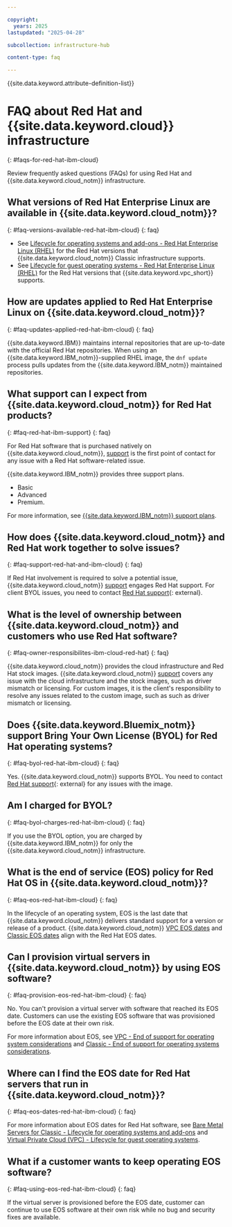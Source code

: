 ```yaml
---

copyright:
  years: 2025
lastupdated: "2025-04-28"

subcollection: infrastructure-hub

content-type: faq

---
```


{{site.data.keyword.attribute-definition-list}}

# FAQ about Red Hat and {{site.data.keyword.cloud}} infrastructure
{: #faqs-for-red-hat-ibm-cloud}

Review frequently asked questions (FAQs) for using Red Hat and {{site.data.keyword.cloud_notm}} infrastructure.

## What versions of Red Hat Enterprise Linux are available in {{site.data.keyword.cloud_notm}}?
{: #faq-versions-available-red-hat-ibm-cloud}
{: faq}

* See [Lifecycle for operating systems and add-ons - Red Hat Enterprise Linux (RHEL)](/docs/bare-metal?topic=bare-metal-product-lifecycle-classic#rhel-classic) for the Red Hat versions that {{site.data.keyword.cloud_notm}} Classic infrastructure supports.
* See [Lifecycle for guest operating systems - Red Hat Enterprise Linux (RHEL)](/docs/vpc?topic=vpc-guest-os-lifecycle#rhel) for the Red Hat versions that {{site.data.keyword.vpc_short}} supports.

## How are updates applied to Red Hat Enterprise Linux on {{site.data.keyword.cloud_notm}}?
{: #faq-updates-applied-red-hat-ibm-cloud}
{: faq}

{{site.data.keyword.IBM}} maintains internal repositories that are up-to-date with the official Red Hat repositories. When using an {{site.data.keyword.IBM_notm}}-supplied RHEL image, the `dnf update` process pulls updates from the {{site.data.keyword.IBM_notm}} maintained repositories.

## What support can I expect from {{site.data.keyword.cloud_notm}} for Red Hat products?
{: #faq-red-hat-ibm-support}
{: faq}

For Red Hat software that is purchased natively on {{site.data.keyword.cloud_notm}}, [support](/docs/account?topic=account-gettinghelp) is the first point of contact for any issue with a Red Hat software-related issue.

{{site.data.keyword.IBM_notm}} provides three support plans.

* Basic
* Advanced
* Premium.

For more information, see [{{site.data.keyword.IBM_notm}} support plans](/docs/account?topic=account-support-plans).

## How does {{site.data.keyword.cloud_notm}} and Red Hat work together to solve issues?
{: #faq-support-red-hat-and-ibm-cloud}
{: faq}

If Red Hat involvement is required to solve a potential issue, {{site.data.keyword.cloud_notm}} [support](/docs/account?topic=account-gettinghelp) engages Red Hat support. For client BYOL issues, you need to contact [Red Hat support](https://www.redhat.com/en/services/support){: external}.

## What is the level of ownership between {{site.data.keyword.cloud_notm}} and customers who use Red Hat software?
{: #faq-owner-responsibilites-ibm-cloud-red-hat}
{: faq}

{{site.data.keyword.cloud_notm}} provides the cloud infrastructure and Red Hat stock images. {{site.data.keyword.cloud_notm}} [support](/docs/account?topic=account-gettinghelp) covers any issue with the cloud infrastructure and the stock images, such as driver mismatch or licensing. For custom images, it is the client's responsibility to resolve any issues related to the custom image, such as such as driver mismatch or licensing.

## Does {{site.data.keyword.Bluemix_notm}} support Bring Your Own License (BYOL) for Red Hat operating systems?
{: #faq-byol-red-hat-ibm-cloud}
{: faq}

Yes. {{site.data.keyword.cloud_notm}} supports BYOL. You need to contact [Red Hat support](https://www.redhat.com/en/services/support){: external} for any issues with the image.

## Am I charged for BYOL?
{: #faq-byol-charges-red-hat-ibm-cloud}
{: faq}

If you use the BYOL option, you are charged by {{site.data.keyword.IBM_notm}} for only the {{site.data.keyword.cloud_notm}} infrastructure.

## What is the end of service (EOS) policy for Red Hat OS in {{site.data.keyword.cloud_notm}}?
{: #faq-eos-red-hat-ibm-cloud}
{: faq}

In the lifecycle of an operating system, EOS is the last date that {{site.data.keyword.cloud_notm}} delivers standard support for a version or release of a product. {{site.data.keyword.cloud_notm}} [VPC EOS dates](/docs/vpc?topic=vpc-guest-os-lifecycle) and [Classic EOS dates](/docs/bare-metal?topic=bare-metal-product-lifecycle-classic) align with the Red Hat EOS dates.

## Can I provision virtual servers in {{site.data.keyword.cloud_notm}} by using EOS software?
{: #faq-provision-eos-red-hat-ibm-cloud}
{: faq}

No. You can't provision a virtual server with software that reached its EOS date. Customers can use the existing EOS software that was provisioned before the EOS date at their own risk.

For more information about EOS, see [VPC - End of support for operating system considerations](/docs/vpc?topic=vpc-eos-os-considerations-intro) and [Classic - End of support for operating systems considerations](/docs/bare-metal?topic=bare-metal-eos-os-considerations-bm-classic-intro).

## Where can I find the EOS date for Red Hat servers that run in {{site.data.keyword.cloud_notm}}?
{: #faq-eos-dates-red-hat-ibm-cloud}
{: faq}

For more information about EOS dates for Red Hat software, see [Bare Metal Servers for Classic - Lifecycle for operating systems and add-ons](/docs/bare-metal?topic=bare-metal-product-lifecycle-classic) and [Virtual Private Cloud (VPC) - Lifecycle for guest operating systems](/docs/vpc?topic=vpc-guest-os-lifecycle).

## What if a customer wants to keep operating EOS software?
{: #faq-using-eos-red-hat-ibm-cloud}
{: faq}

If the virtual server is provisioned before the EOS date, customer can continue to use EOS software at their own risk while no bug and security fixes are available.

